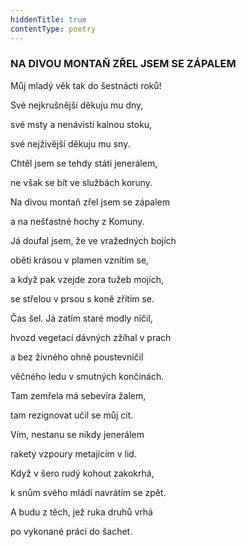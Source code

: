```yaml
---
hiddenTitle: true
contentType: poetry
---
```


<section>

### NA DIVOU MONTAŇ ZŘEL JSEM SE ZÁPALEM

Můj mladý věk tak do šestnácti roků! 

Své nejkrušnější děkuju mu dny, 

své msty a nenávisti kalnou stoku, 

své nejživější děkuju mu sny.

</section>

<section>

Chtěl jsem se tehdy státi jenerálem, 

ne však se bít ve službách koruny. 

Na divou montaň zřel jsem se zápalem 

a na nešťastné hochy z Komuny.

</section>

<section>

Já doufal jsem, že ve vražedných bojích 

oběti krásou v plamen vznítím se, 

a když pak vzejde zora tužeb mojich, 

se střelou v prsou s koně zřítím se.

</section>

<section>

Čas šel. Já zatím staré modly ničil, 

hvozd vegetací dávných zžíhal v prach 

a bez živného ohně poustevničil 

věčného ledu v smutných končinách.

</section>

<section>

Tam zemřela má sebevíra žalem, 

tam rezignovat učil se můj cit. 

Vím, nestanu se nikdy jenerálem 

rakety vzpoury metajícím v lid.

</section>

<section>

Když v šero rudý kohout zakokrhá, 

k snům svého mládí navrátím se zpět. 

A budu z těch, jež ruka druhů vrhá 

po vykonané práci do šachet.

</section>
